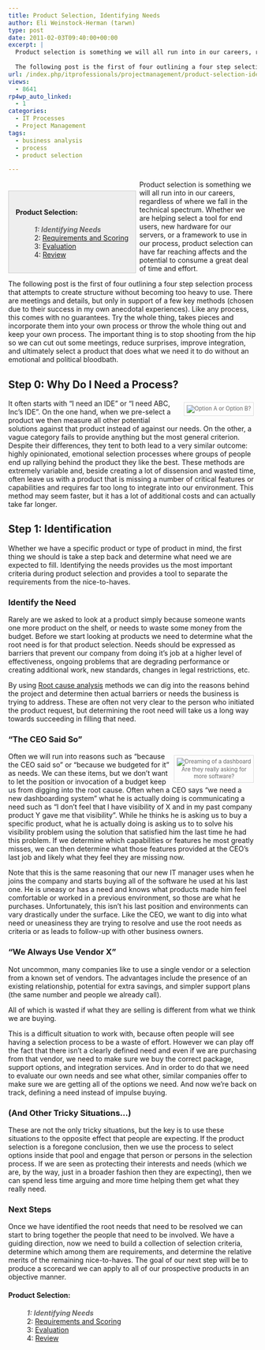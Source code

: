 ```yaml
---
title: Product Selection, Identifying Needs
author: Eli Weinstock-Herman (tarwn)
type: post
date: 2011-02-03T09:40:00+00:00
excerpt: |
  Product selection is something we will all run into in our careers, regardless of where we fall in the technical spectrum. Whether we are helping select a tool for end users, new hardware for our servers, or a framework to use in our process, product selection can have far reaching affects and the potential to consume a great deal of time and effort.
  
  The following post is the first of four outlining a four step selection process that attempts to create structure without becoming too heavy to use. There are meetings and details, but only in support of a few key methods (chosen due to their success in my own anecdotal experiences).
url: /index.php/itprofessionals/projectmanagement/product-selection-identifying-needs/
views:
  - 8641
rp4wp_auto_linked:
  - 1
categories:
  - IT Processes
  - Project Management
tags:
  - business analysis
  - process
  - product selection

---
```

<div style="background-color: #eeeeee; padding: 1em; margin: 1.5em .5em 0em 0em; border: 1px solid #CCCCCC; float: left">
  <h4>
    Product Selection:
  </h4>
  
  <ul style="margin-left: 1em; list-style-type: none; ">
    <li style="color: #666666; font-style: italic; font-weight: bold;">
      1: Identifying Needs
    </li>
    <li>
      2: <a href="/index.php/ITProfessionals/ITProcesses/product-selection-requirements-and-scoring" title="Read the 2nd entry">Requirements and Scoring</a>
    </li>
    <li>
      3: <a href="/index.php/ITProfessionals/ITProcesses/product-selection-evaluation" title="Read the third entry">Evaluation</a>
    </li>
    <li>
      4: <a href="/index.php/ITProfessionals/ITProcesses/product-selection-reviewing-the-process" title="Read the 4th entry">Review</a>
    </li>
  </ul>
</div>

Product selection is something we will all run into in our careers, regardless of where we fall in the technical spectrum. Whether we are helping select a tool for end users, new hardware for our servers, or a framework to use in our process, product selection can have far reaching affects and the potential to consume a great deal of time and effort.

The following post is the first of four outlining a four step selection process that attempts to create structure without becoming too heavy to use. There are meetings and details, but only in support of a few key methods (chosen due to their success in my own anecdotal experiences). Like any process, this comes with no guarantees. Try the whole thing, takes pieces and incorporate them into your own process or throw the whole thing out and keep your own process. The important thing is to stop shooting from the hip so we can cut out some meetings, reduce surprises, improve integration, and ultimately select a product that does what we need it to do without an emotional and political bloodbath.

## Step 0: Why Do I Need a Process?

<div style="float: right; margin: .5em; padding: .45em; border: 1px solid #dddddd; color: #666666; font-size: 80%; text-align: center;">
  <img src="http://tiernok.com/LTDBlog/ProductSelection/AorB.jpg" alt="Option A or Option B?" />
</div>

It often starts with &#8220;I need an IDE&#8221; or &#8220;I need ABC, Inc&#8217;s IDE&#8221;. On the one hand, when we pre-select a product we then measure all other potential solutions against that product instead of against our needs. On the other, a vague category fails to provide anything but the most general criterion. Despite their differences, they tent to both lead to a very similar outcome: highly opinionated, emotional selection processes where groups of people end up rallying behind the product they like the best. These methods are extremely variable and, beside creating a lot of dissension and wasted time, often leave us with a product that is missing a number of critical features or capabilities and requires far too long to integrate into our environment. This method may seem faster, but it has a lot of additional costs and can actually take far longer.

## Step 1: Identification

Whether we have a specific product or type of product in mind, the first thing we should is take a step back and determine what need we are expected to fill. Identifying the needs provides us the most important criteria during product selection and provides a tool to separate the requirements from the nice-to-haves.

### Identify the Need

Rarely are we asked to look at a product simply because someone wants one more product on the shelf, or needs to waste some money from the budget. Before we start looking at products we need to determine what the root need is for that product selection. Needs should be expressed as barriers that prevent our company from doing it&#8217;s job at a higher level of effectiveness, ongoing problems that are degrading performance or creating additional work, new standards, changes in legal restrictions, etc. 

By using [Root cause analysis][1] methods we can dig into the reasons behind the project and determine then actual barriers or needs the business is trying to address. These are often not very clear to the person who initiated the product request, but determining the root need will take us a long way towards succeeding in filling that need.

### &#8220;The CEO Said So&#8221;

<div style="float: right; margin: .5em; padding: .45em; border: 1px solid #dddddd; color: #666666; font-size: 80%; text-align: center;">
  <img src="http://tiernok.com/LTDBlog/ProductSelection/dashboard.jpg" alt="Dreaming of a dashboard" style="max-width: 200px" /><br /> Are they really asking for<br />more software?
</div>

Often we will run into reasons such as &#8220;because the CEO said so&#8221; or &#8220;because we budgeted for it&#8221; as needs. We can these items, but we don&#8217;t want to let the position or invocation of a budget keep us from digging into the root cause. Often when a CEO says &#8220;we need a new dashboarding system&#8221; what he is actually doing is communicating a need such as &#8220;I don&#8217;t feel that I have visibility of X and in my past company product Y gave me that visibility&#8221;. While he thinks he is asking us to buy a specific product, what he is actually doing is asking us to to solve his visibility problem using the solution that satisfied him the last time he had this problem. If we determine which capabilities or features he most greatly misses, we can then determine what those features provided at the CEO&#8217;s last job and likely what they feel they are missing now. 

Note that this is the same reasoning that our new IT manager uses when he joins the company and starts buying all of the software he used at his last one. He is uneasy or has a need and knows what products made him feel comfortable or worked in a previous environment, so those are what he purchases. Unfortunately, this isn&#8217;t his last position and environments can vary drastically under the surface. Like the CEO, we want to dig into what need or uneasiness they are trying to resolve and use the root needs as criteria or as leads to follow-up with other business owners.

### &#8220;We Always Use Vendor X&#8221;

Not uncommon, many companies like to use a single vendor or a selection from a known set of vendors. The advantages include the presence of an existing relationship, potential for extra savings, and simpler support plans (the same number and people we already call).

All of which is wasted if what they are selling is different from what we think we are buying.

This is a difficult situation to work with, because often people will see having a selection process to be a waste of effort. However we can play off the fact that there isn&#8217;t a clearly defined need and even if we are purchasing from that vendor, we need to make sure we buy the correct package, support options, and integration services. And in order to do that we need to evaluate our own needs and see what other, similar companies offer to make sure we are getting all of the options we need. And now we&#8217;re back on track, defining a need instead of impulse buying.

### (And Other Tricky Situations&#8230;)

These are not the only tricky situations, but the key is to use these situations to the opposite effect that people are expecting. If the product selection is a foregone conclusion, then we use the process to select options inside that pool and engage that person or persons in the selection process. If we are seen as protecting their interests and needs (which we are, by the way, just in a broader fashion then they are expecting), then we can spend less time arguing and more time helping them get what they really need.

### Next Steps

Once we have identified the root needs that need to be resolved we can start to bring together the people that need to be involved. We have a guiding direction, now we need to build a collection of selection criteria, determine which among them are requirements, and determine the relative merits of the remaining nice-to-haves. The goal of our next step will be to produce a scorecard we can apply to all of our prospective products in an objective manner.

#### Product Selection:

<ul style="margin-left: 1em; list-style-type: none; ">
  <li style="color: #666666; font-style: italic; font-weight: bold;">
    1: Identifying Needs
  </li>
  <li>
    2: <a href="/index.php/ITProfessionals/ITProcesses/product-selection-requirements-and-scoring" title="Read the 2nd entry">Requirements and Scoring</a>
  </li>
  <li>
    3: <a href="/index.php/ITProfessionals/ITProcesses/product-selection-evaluation" title="Read the third entry">Evaluation</a>
  </li>
  <li>
    4: <a href="/index.php/ITProfessionals/ITProcesses/product-selection-reviewing-the-process" title="Read the 4th entry">Review</a>
  </li>
</ul>

 [1]: http://en.wikipedia.org/wiki/Root_cause_analysis "Root Cause Analysis on Wikipedia"